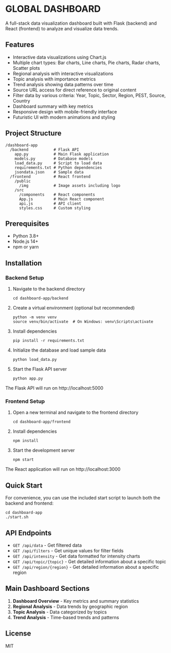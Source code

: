 # GLOBAL DASHBOARD

A full-stack data visualization dashboard built with Flask (backend) and React (frontend) to analyze and visualize data trends.

## Features

- Interactive data visualizations using Chart.js
- Multiple chart types: Bar charts, Line charts, Pie charts, Radar charts, Scatter plots
- Regional analysis with interactive visualizations
- Topic analysis with importance metrics
- Trend analysis showing data patterns over time
- Source URL access for direct reference to original content
- Filter data by various criteria: Year, Topic, Sector, Region, PEST, Source, Country
- Dashboard summary with key metrics
- Responsive design with mobile-friendly interface
- Futuristic UI with modern animations and styling

## Project Structure

```
/dashboard-app
  /backend           # Flask API
    app.py           # Main Flask application
    models.py        # Database models
    load_data.py     # Script to load data
    requirements.txt # Python dependencies
    jsondata.json    # Sample data
  /frontend          # React frontend
    /public
      /img           # Image assets including logo
    /src
      /components    # React components
      App.js         # Main React component
      api.js         # API client
      styles.css     # Custom styling
```

## Prerequisites

- Python 3.8+
- Node.js 14+
- npm or yarn

## Installation

### Backend Setup

1. Navigate to the backend directory
   ```
   cd dashboard-app/backend
   ```

2. Create a virtual environment (optional but recommended)
   ```
   python -m venv venv
   source venv/bin/activate  # On Windows: venv\Scripts\activate
   ```

3. Install dependencies
   ```
   pip install -r requirements.txt
   ```

4. Initialize the database and load sample data
   ```
   python load_data.py
   ```

5. Start the Flask API server
   ```
   python app.py
   ```

The Flask API will run on http://localhost:5000

### Frontend Setup

1. Open a new terminal and navigate to the frontend directory
   ```
   cd dashboard-app/frontend
   ```

2. Install dependencies
   ```
   npm install
   ```

3. Start the development server
   ```
   npm start
   ```

The React application will run on http://localhost:3000

## Quick Start

For convenience, you can use the included start script to launch both the backend and frontend:

```
cd dashboard-app
./start.sh
```

## API Endpoints

- `GET /api/data` - Get filtered data
- `GET /api/filters` - Get unique values for filter fields
- `GET /api/intensity` - Get data formatted for intensity charts
- `GET /api/topic/{topic}` - Get detailed information about a specific topic
- `GET /api/region/{region}` - Get detailed information about a specific region

## Main Dashboard Sections

1. **Dashboard Overview** - Key metrics and summary statistics
2. **Regional Analysis** - Data trends by geographic region
3. **Topic Analysis** - Data categorized by topics
4. **Trend Analysis** - Time-based trends and patterns

## License

MIT 
